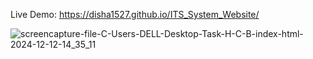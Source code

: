 Live Demo: https://disha1527.github.io/ITS_System_Website/

![screencapture-file-C-Users-DELL-Desktop-Task-H-C-B-index-html-2024-12-12-14_35_11](https://github.com/user-attachments/assets/d89a0423-0ee4-4435-abfe-81fa949b7cf3)
